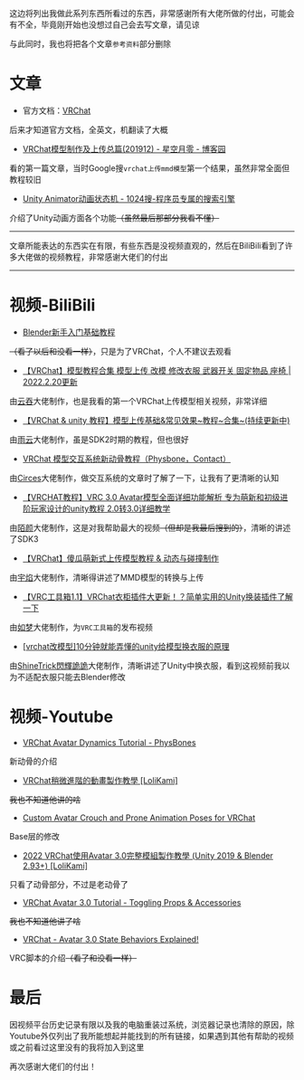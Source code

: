 
这边将列出我做此系列东西所看过的东西，非常感谢所有大佬所做的付出，可能会有不全，毕竟刚开始也没想过自己会去写文章，请见谅

与此同时，我也将把各个文章`参考资料`部分删除

# 文章

* 官方文档：[VRChat](https://docs.vrchat.com/)

后来才知道官方文档，全英文，机翻读了大概

* [VRChat模型制作及上传总篇(201912) - 星空月零 - 博客园](https://www.cnblogs.com/raitorei/p/12015876.html)

看的第一篇文章，当时Google搜`vrchat上传mmd模型`第一个结果，虽然非常全面但教程较旧

* [Unity Animator动画状态机 - 1024搜-程序员专属的搜索引擎](https://www.1024sou.com/article/17901.html)

介绍了Unity动画方面各个功能~~（虽然最后那部分我看不懂）~~

***

文章所能表达的东西实在有限，有些东西是没视频直观的，然后在BiliBili看到了许多大佬做的视频教程，非常感谢大佬们的付出

***

# 视频-BiliBili

* [Blender新手入门基础教程](https://www.bilibili.com/video/BV1Ji4y1g7Kf)

~~（看了以后和没看一样）~~，只是为了VRChat，个人不建议去观看

* [【VRChat】模型教程合集 模型上传 改模 修改衣服 武器开关 固定物品 座椅 | 2022.2.20更新](https://www.bilibili.com/video/BV11M4y1P7yZ)

由[云吞](https://space.bilibili.com/12032598)大佬制作，也是我看的第一个VRChat上传模型相关视频，非常详细

* [【VRChat & unity 教程】模型上传基础&常见效果~教程~合集~(持续更新中)](https://www.bilibili.com/video/BV1iZ4y1T7K3)

由[雨云](https://space.bilibili.com/22260038)大佬制作，虽是SDK2时期的教程，但也很好

* [VRChat 模型交互系统新动骨教程（Physbone，Contact）](https://www.bilibili.com/video/BV1QP4y1T7uS)

由[Circes](https://space.bilibili.com/2823572)大佬制作，做交互系统的文章时了解了一下，让我有了更清晰的认知

* [【VRCHAT教程】VRC 3.0 Avatar模型全面详细功能解析 专为萌新和初级进阶玩家设计的unity教程 2.0转3.0详细教学](https://www.bilibili.com/video/BV1R5411w7Ee)

由[陌颜](https://space.bilibili.com/429608421)大佬制作，这是对我帮助最大的视频~~（但却是我最后搜到的）~~，清晰的讲述了SDK3

* [【VRChat】傻瓜萌新式上传模型教程 & 动态与碰撞制作](https://www.bilibili.com/video/BV12s411u7aw)

由[宇焰](https://space.bilibili.com/32973445)大佬制作，清晰得讲述了MMD模型的转换与上传

* [【VRC工具箱1.1】VRChat衣柜插件大更新！？简单实用的Unity换装插件了解一下](https://www.bilibili.com/video/BV1Su411f7KY)

由[如梦](https://space.bilibili.com/2562878)大佬制作，为`VRC工具箱`的发布视频

* [[vrchat改模型]10分钟就能弄懂的unity给模型换衣服的原理](https://www.bilibili.com/video/BV13E411j7kR)

由[ShineTrick閃輝詭詭](https://space.bilibili.com/317540)大佬制作，清晰讲述了Unity中换衣服，看到这视频前我以为不适配衣服只能去Blender修改

# 视频-Youtube

* [VRChat Avatar Dynamics Tutorial - PhysBones](https://youtu.be/PTTnWUkswkU)

新动骨的介绍

* [VRChat稍微進階的動畫製作教學 [LoliKami]](https://youtu.be/Eu7cW8qTPww)

~~我也不知道他讲的啥~~

* [Custom Avatar Crouch and Prone Animation Poses for VRChat](https://youtu.be/Qvlut-VYq2I)

Base层的修改

* [2022 VRChat使用Avatar 3.0完整模組製作教學 (Unity 2019 & Blender 2.93+) [LoliKami]](https://youtu.be/AMO6dOl2PsI)

只看了动骨部分，不过是老动骨了

* [VRChat Avatar 3.0 Tutorial - Toggling Props & Accessories](https://youtu.be/XqtSg6_W07Y)

~~我也不知道他讲了啥~~

* [VRChat - Avatar 3.0 State Behaviors Explained!](https://youtu.be/IwQmC1QVBUU)

VRC脚本的介绍~~（看了和没看一样）~~

# 最后

因视频平台历史记录有限以及我的电脑重装过系统，浏览器记录也清除的原因，除Youtube外仅列出了我所能想起并能找到的所有链接，如果遇到其他有帮助的视频或之前看过这里没有的我将加入到这里

再次感谢大佬们的付出！